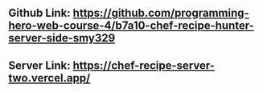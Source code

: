 ## Github Link: https://github.com/programming-hero-web-course-4/b7a10-chef-recipe-hunter-server-side-smy329

## Server Link: https://chef-recipe-server-two.vercel.app/

